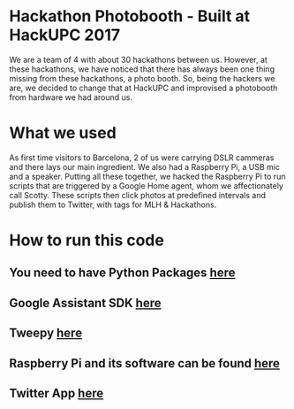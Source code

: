 # Hackathon Photobooth - Built at HackUPC 2017

We are a team of 4 with about 30 hackathons between us. However, at these hackathons, we have noticed that there has always been one thing missing from these hackathons, a photo booth. So, being the hackers we are, we decided to change that at HackUPC and improvised a photobooth from hardware we had around us. 

# What we used

As first time visitors to Barcelona, 2 of us were carrying DSLR cammeras and there lays our main ingredient. We also had a Raspberry Pi, a USB mic and a speaker. Putting all these together, we hacked the Raspberry Pi to run scripts that are triggered by a Google Home agent, whom we affectionately call Scotty.  These scripts then click photos at predefined intervals and publish them to Twitter, with tags for MLH & Hackathons. 

# How to run this code

You need to have Python Packages [here](https://www.python.org/downloads/)
---
Google Assistant SDK [here](https://developers.google.com/assistant/sdk/)
---
Tweepy [here](http://www.tweepy.org)
---
Raspberry Pi and its software can be found  [here](https://www.raspberrypi.org/downloads/)
---
Twitter App [here](https://apps.twitter.com)
---
